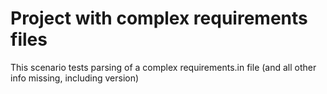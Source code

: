 # Project with complex requirements files

This scenario tests parsing of a complex requirements.in file (and all other info missing, including version)
